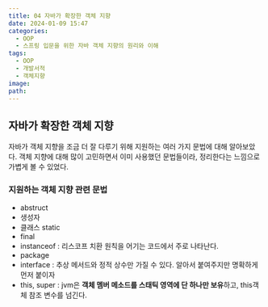 ```yaml
---
title: 04 자바가 확장한 객체 지향
date: 2024-01-09 15:47
categories:
  - OOP
  - 스프링 입문을 위한 자바 객체 지향의 원리와 이해
tags:
  - OOP
  - 개발서적
  - 객체지향
image: 
path:
---
```


## 자바가 확장한 객체 지향
자바가 객체 지향을 조금 더 잘 다루기 위해 지원하는 여러 가지 문법에 대해 알아보았다. 객체 지향에 대해 많이 고민하면서 이미 사용했던 문법들이라, 정리한다는 느낌으로 가볍게 볼 수 있었다.

### 지원하는 객체 지향 관련 문법
+ abstruct
+ 생성자
+ 클래스 static
+ final
+ instanceof : 리스코프 치환 원칙을 어기는 코드에서 주로 나타난다.
+ package
+ interface : 추상 메서드와 정적 상수만 가질 수 있다. 알아서 붙여주지만 명확하게 먼저 붙이자
+ this, super : jvm은 **객체 멤버 메소드를 스태틱 영역에 단 하나만 보유**하고, this객체 참조 변수를 넘긴다.